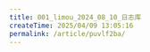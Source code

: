 ```yaml
---
title: 001_limou_2024_08_10_日志库
createTime: 2025/04/09 13:05:16
permalink: /article/puvlf2ba/
---
```

